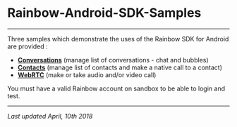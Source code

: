 # Rainbow-Android-SDK-Samples
---

Three samples which demonstrate the uses of the Rainbow SDK for Android are provided :

- **[Conversations](Conversations)** (manage list of conversations - chat and bubbles)
- **[Contacts](Contacts)** (manage list of contacts and make a native call to a contact)
- **[WebRTC](WebRTC)** (make or take audio and/or video call)

You must have a valid Rainbow account on sandbox to be able to login and test.

---
_Last updated April, 10th 2018_